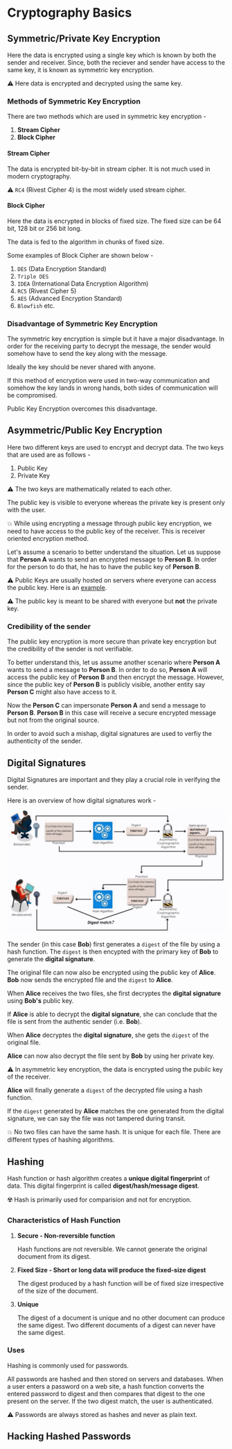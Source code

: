 # Cryptography Basics

## Symmetric/Private Key Encryption 

Here the data is encrypted using a single key which is known by both the sender and receiver.  Since, both the reciever and sender have access to the same key, it is known as symmetric key encryption. 

:warning: Here data is encrypted and decrypted using the same key. 

### Methods of Symmetric Key Encryption

There are two methods which are used in symmetric key encryption - 

1.  **Stream Cipher**
1.  **Block Cipher**

#### Stream Cipher

The data is encrypted bit-by-bit in stream cipher. It is not much used in modern cryptography.

:warning: ```RC4``` (Rivest Cipher 4) is the most widely used stream cipher. 

#### Block Cipher

Here the data is encrypted in blocks of fixed size. The fixed size can be 64 bit, 128 bit or 256 bit long. 

The data is fed to the algorithm in chunks of fixed size. 

Some examples of Block Cipher are shown below - 

1.  ```DES``` (Data Encryption Standard)
1.  ```Triple DES```
1.  ```IDEA``` (International Data Encryption Algorithm)
1.  ```RC5``` (Rivest Cipher 5)
1.  ```AES``` (Advanced Encryption Standard)
1.  ```Blowfish``` etc. 

### Disadvantage of Symmetric Key Encryption

The symmetric key encryption is simple but it have a major disadvantage. In order for the receiving party to decrypt the message, the sender would somehow have to send the key along with the message. 

Ideally the key should be never shared with anyone. 

If this method of encryption were used in two-way communication and somehow the key lands in wrong hands, both sides of communication will be compromised. 

Public Key Encryption overcomes this disadvantage. 

## Asymmetric/Public Key Encryption 

Here two different keys are used to encrypt and decrypt data. The two keys that are used are as follows - 

1.  Public Key 
1.  Private Key

:warning: The two keys are mathematically related to each other. 

The public key is visible to everyone whereas the private key is present only with the user.

:boom: While using encrypting a message through public key encryption, we need to have access to the public key of the receiver. This is receiver oriented encryption method. 

Let's assume a scenario to better understand the situation. Let us suppose that **Person A** wants to send an encrypted message to **Person B**. In order for the person to do that, he has to have the public key of **Person B**. 

:warning: Public Keys are usually hosted on servers where everyone can access the public key. Here is an [example](https://pgp.mit.edu).

:warning: The public key is meant to be shared with everyone but **not** the private key.

### Credibility of the sender

The public key encryption is more secure than private key encryption but the credibility of the sender is not verifiable. 

To better understand this, let us assume another scenario where **Person A** wants to send a message to **Person B**. In order to do so, **Person A** will access the public key of **Person B** and then encrypt the message. However, since the public key of **Person B** is publicly visible, another entity say  **Person C** might also have access to it. 

Now the **Person C** can impersonate **Person A** and send a message to **Person B**. **Person B** in this case will receive a secure encrypted message but not from the original source. 

In order to avoid such a mishap, digital signatures are used to verfiy the authenticity of the sender. 

## Digital Signatures

Digital Signatures are important and they play a crucial role in verifying the sender. 

Here is an overview of how digital signatures work - 

<p align="center"><img src ="images/digital-sign.png"/></p>

The sender (in this case **Bob**) first generates a ```digest``` of the file by using a hash function. The ```digest``` is then encypted with the primary key of **Bob** to generate the **digital signature**. 

The original file can now also be encrypted using the public key of **Alice**. **Bob** now sends the encrypted file and the ```digest``` to **Alice**. 

When **Alice** receives the two files, she first decryptes the **digital signature** using **Bob's** public key. 

If **Alice** is able to decrypt the **digital signature**, she can conclude that the file is sent from the authentic sender (i.e. **Bob**). 

When **Alice** decryptes the **digital signature**, she gets the ```digest``` of the original file. 

**Alice** can now also decrypt the file sent by **Bob** by using her private key. 

:warning: In asymmetric key encryption, the data is encrypted using the pubilc key of the receiver. 

**Alice** will finally generate a ```digest``` of the decrypted file using a hash function. 

If the ```digest``` generated by **Alice** matches the one generated from the digital signature, we can say the file was not tampered during transit. 

:boom: No two files can have the same hash. It is unique for each file. There are different types of hashing algorithms. 

## Hashing 

Hash function or hash algorithm creates a **unique digital fingerprint** of data. This digital fingerprint is called **digest/hash/message digest**.

:radioactive: Hash is primarily used for comparision and not for encryption. 

### Characteristics of Hash Function 

1.  **Secure - Non-reversible function**

    Hash functions are not reversible. We cannot generate the original document from its digest. 

1.  **Fixed Size - Short or long data will produce the fixed-size digest**

    The digest produced by a hash function will be of fixed size irrespective of the size of the document. 

1.  **Unique**

    The digest of a document is unique and no other document can produce the same digest. Two different documents of a digest can never have the same digest. 

### Uses 

Hashing is commonly used for passwords. 

All passwords are hashed and then stored on servers and databases. When a user enters a password on a web site, a hash function converts the entered password to digest and then compares that digest to the one present on the server. If the two digest match, the user is authenticated. 

:warning: Passwords are always stored as hashes and never as plain text.

## Hacking Hashed Passwords

